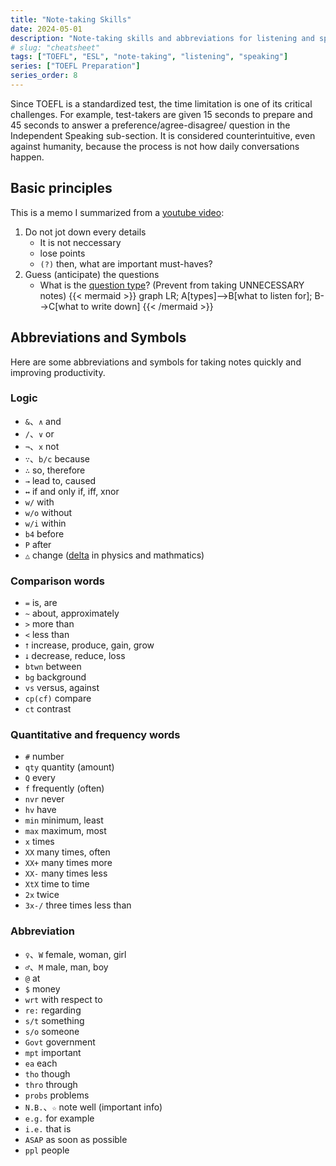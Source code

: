 ```yaml
---
title: "Note-taking Skills"
date: 2024-05-01
description: "Note-taking skills and abbreviations for listening and speaking sections."
# slug: "cheatsheet"
tags: ["TOEFL", "ESL", "note-taking", "listening", "speaking"]
series: ["TOEFL Preparation"]
series_order: 8
---
```


Since TOEFL is a standardized test, the time limitation is one of its critical challenges. For example, test-takers are given 15 seconds to prepare and 45 seconds to answer a preference/agree-disagree/ question in the Independent Speaking sub-section. It is considered counterintuitive, even against humanity, because the process is not how daily conversations happen.
## Basic principles
This is a memo I summarized from a [youtube video]((https://www.youtube.com/watch?v=EXAbraAOdBQ)): 
1. Do not jot down every details
   - It is not neccessary
   - lose points
   - ``(?)`` then, what are important must-haves?
2. Guess (anticipate) the questions
   - What is the [question type](https://www.youtube.com/watch?v=qI0YOyvLk50)? (Prevent from taking UNNECESSARY notes)
{{< mermaid >}}
graph LR;
A[types]-->B[what to listen for];
B-->C[what to write down]
{{< /mermaid >}}
## Abbreviations and Symbols
Here are some abbreviations and symbols for taking notes quickly and improving productivity.
### Logic
- ``&``、``∧`` and
- ``/``、``∨`` or
- ``¬``、``x`` not
- ``∵``、``b/c`` because
- ``∴`` so, therefore
- ``→`` lead to, caused
- ``↔`` if and only if, iff, xnor
- ``w/`` with
- ``w/o`` without
- ``w/i`` within
- ``b4`` before
- ``P`` after
- ``△`` change ([delta](https://dictionary.cambridge.org/dictionary/english/delta) in physics and mathmatics)
### Comparison words
- ``=`` is, are
- ``~`` about, approximately
- ``>`` more than
- ``<`` less than
- ``⭡`` increase, produce, gain, grow
- ``⭣`` decrease, reduce, loss
- ``btwn`` between
- ``bg`` background
- ``vs`` versus, against
- ``cp(cf)`` compare
- ``ct`` contrast
### Quantitative and frequency words
- ``#`` number
- ``qty`` quantity (amount)
- ``Q`` every
- ``f`` frequently (often)
- ``nvr`` never
- ``hv`` have
- ``min`` minimum, least
- ``max`` maximum, most
- ``x`` times
- ``XX`` many times, often
- ``XX+`` many times more
- ``XX-`` many times less
- ``XtX`` time to time
- ``2x`` twice
- ``3x-/`` three times less than
### Abbreviation
- ``♀``、``W`` female, woman, girl
- ``♂``、``M`` male, man, boy
- ``@`` at
- ``$`` money
- ``wrt`` with respect to
- ``re:`` regarding
- ``s/t`` something
- ``s/o`` someone
- ``Govt`` government
- ``mpt`` important
- ``ea`` each
- ``tho`` though
- ``thro`` through
- ``probs`` problems
- ``N.B.``、``☆`` note well (important info)
- ``e.g.`` for example
- ``i.e.`` that is
- ``ASAP`` as soon as possible
- ``ppl`` people